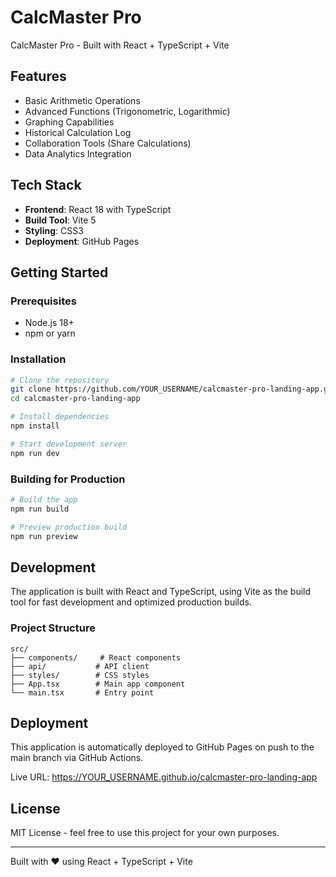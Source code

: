 # CalcMaster Pro

CalcMaster Pro - Built with React + TypeScript + Vite

## Features

- Basic Arithmetic Operations
- Advanced Functions (Trigonometric, Logarithmic)
- Graphing Capabilities
- Historical Calculation Log
- Collaboration Tools (Share Calculations)
- Data Analytics Integration

## Tech Stack

- **Frontend**: React 18 with TypeScript
- **Build Tool**: Vite 5
- **Styling**: CSS3
- **Deployment**: GitHub Pages

## Getting Started

### Prerequisites

- Node.js 18+ 
- npm or yarn

### Installation

```bash
# Clone the repository
git clone https://github.com/YOUR_USERNAME/calcmaster-pro-landing-app.git
cd calcmaster-pro-landing-app

# Install dependencies
npm install

# Start development server
npm run dev
```

### Building for Production

```bash
# Build the app
npm run build

# Preview production build
npm run preview
```

## Development

The application is built with React and TypeScript, using Vite as the build tool for fast development and optimized production builds.

### Project Structure

```
src/
├── components/     # React components
├── api/           # API client
├── styles/        # CSS styles
├── App.tsx        # Main app component
└── main.tsx       # Entry point
```

## Deployment

This application is automatically deployed to GitHub Pages on push to the main branch via GitHub Actions.

Live URL: https://YOUR_USERNAME.github.io/calcmaster-pro-landing-app

## License

MIT License - feel free to use this project for your own purposes.

---

Built with ❤️ using React + TypeScript + Vite